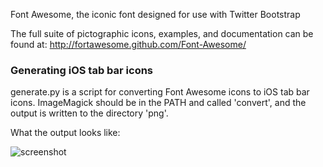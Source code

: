 Font Awesome, the iconic font designed for use with Twitter Bootstrap

The full suite of pictographic icons, examples, and documentation can be found at:
http://fortawesome.github.com/Font-Awesome/

### Generating iOS tab bar icons

generate.py is a script for converting Font Awesome icons to iOS tab bar icons.
ImageMagick should be in the PATH and called 'convert', and the output is written
to the directory 'png'.

What the output looks like:

![screenshot](http://f.cl.ly/items/0h3O1z3l1C1x3k000a3A/fontawesome.png)



